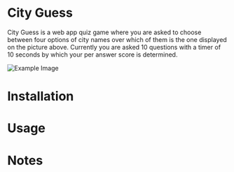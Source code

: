 # City Guess 

City Guess is a web app quiz game where you are asked to choose between four options of city names over which of them is the one displayed on the picture above.
Currently you are asked 10 questions with a timer of 10 seconds by which your per answer score is determined.

![Example Image](https://github.com/nick-korres/city_guess_app/tree/master/src/assets/example.png)

# Installation

# Usage

# Notes
